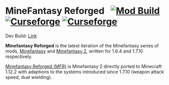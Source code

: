 # MineFantasy Reforged &nbsp; [![Mod Build](https://github.com/TeamMFR/MineFantasyReforged/actions/workflows/gradle.yml/badge.svg)](https://github.com/TeamMFR/MineFantasyReforged/actions/workflows/gradle.yml) [![Curseforge](http://cf.way2muchnoise.eu/full_minefantasy-reforged_downloads.svg)](https://www.curseforge.com/minecraft/mc-mods/minefantasy-reforged) [![Curseforge](http://cf.way2muchnoise.eu/versions/For%20MC_minefantasy-reforged_all.svg)](http://www.curseforge.com/minecraft/mc-mods/minefantasy-reforged/files)

Dev Build: [Link](https://github.com/TeamMFR/MineFantasyReforged/packages)

**Minefantasy Reforged** is the latest iteration of the Minefantasy series of mods, [Minefantasy](https://www.minecraftforum.net/forums/mapping-and-modding-java-edition/minecraft-mods/1283452-minefantasy-b1-0-beta) and [Minefantasy 2](https://www.curseforge.com/minecraft/mc-mods/minefantasy2), written for 1.6.4 and 1.7.10 respectively. 

[Minefantasy Reforged (MFR)](https://www.curseforge.com/minecraft/mc-mods/minefantasy-reforged) is Minefantasy 2 directly ported to Minecraft 1.12.2 with adaptions to the systems introduced since 1.7.10 (weapon attack speed, dual wielding).
